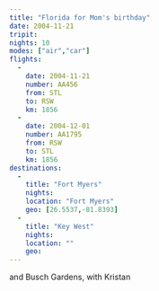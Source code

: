 ```yaml
---
title: "Florida for Mom's birthday"
date: 2004-11-21
tripit:
nights: 10
modes: ["air","car"]
flights:
  -
    date: 2004-11-21
    number: AA456
    from: STL
    to: RSW
    km: 1856
  -
    date: 2004-12-01
    number: AA1795
    from: RSW
    to: STL
    km: 1856
destinations:
  -
    title: "Fort Myers"
    nights:
    location: "Fort Myers"
    geo: [26.5537,-81.8393]
  -
    title: "Key West"
    nights:
    location: ""
    geo:
---
```


and Busch Gardens, with Kristan
